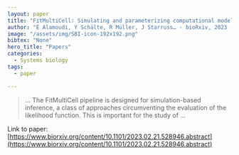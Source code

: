 ```yaml
---
layout: paper
title: "FitMultiCell: Simulating and parameterizing computational models of multi-scale and multi-cellular processes"
author: "E Alamoudi, Y Schälte, R Müller, J Starruss… - bioRxiv, 2023 - biorxiv.org"
image: "/assets/img/SBI-icon-192x192.png"
bibtex: "None"
hero_title: "Papers"
categories:
  - Systems biology
tags:
  - paper

---
```

>… The FitMultiCell pipeline is designed for simulation-based inference, a class of approaches circumventing the evaluation of the likelihood function. This is important for the study of …

Link to paper: [https://www.biorxiv.org/content/10.1101/2023.02.21.528946.abstract](https://www.biorxiv.org/content/10.1101/2023.02.21.528946.abstract)


